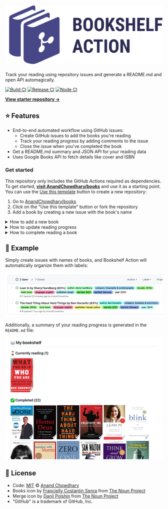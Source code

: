 # [![Books Tracker](./assets/logo.svg)](https://anandchowdhary.github.io/bookshelf-action/)

Track your reading using repository issues and generate a README.md and open API automagically.

[![Build CI](https://github.com/AnandChowdhary/bookshelf-action/workflows/Build%20CI/badge.svg)](https://github.com/AnandChowdhary/bookshelf-action/actions?query=workflow%3A%22Build+CI%22)
[![Release CI](https://github.com/AnandChowdhary/bookshelf-action/workflows/Release%20CI/badge.svg)](https://github.com/AnandChowdhary/bookshelf-action/actions?query=workflow%3A%22Release+CI%22)
[![Node CI](https://github.com/AnandChowdhary/bookshelf-action/workflows/Node%20CI/badge.svg)](https://github.com/AnandChowdhary/bookshelf-action/actions?query=workflow%3A%22Node+CI%22)

[**View starter repository →**](https://github.com/AnandChowdhary/books)

## ⭐ Features

- End-to-end automated workflow using GitHub issues:
  - Create GitHub issues to add the books you're reading
  - Track your reading progress by adding comments to the issue
  - Close the issue when you've completed the book
- Get a README.md summary and JSON API for your reading data
- Uses Google Books API to fetch details like cover and ISBN

### Get started

This repository only includes the GitHub Actions required as dependencies. To get started, [**visit AnandChowdhary/books**](https://github.com/AnandChowdhary/books) and use it as a starting point. You can use the [Use this template](https://docs.github.com/en/github/creating-cloning-and-archiving-repositories/creating-a-repository-from-a-template) button to create a new repository:

1. Go to [AnandChowdhary/books](https://github.com/AnandChowdhary/books)
2. Click on the "Use this template" button or fork the repository
3. Add a book by creating a new issue with the book's name

<details>
  <summary>How to add a new book</summary>

First, create a new issue in your repository:

![Screenshot of new issue button](./assets/new-issue.png)

Then, write the name of the book and author as the issue title:

![Screenshot of issue title](./assets/book-title-in-issue.png)

Lastly, press the "Submit new issue" button and you'll see a comment and labels added automatically:

![Screenshot of comment in issue](./assets/issue-bot-comment.png)

</details>

<details>
  <summary>How to update reading progress</summary>

In your book's issue, simply enter in plain text the progress. For example, "I've reached page 100" or "I've completed 24%", or "I've reached page 42/542". The issue title will be automatically updated to include your reading progress:

![Screenshot of new issue button](./assets/issue-title-progress.png)

</details>

<details>
  <summary>How to complete reading a book</summary>

When you've completed a book, simply close the issue. An automated comment will be added to tell you about your reading time and some new labels will be added.

![Screenshot of new issue button](./assets/issue-close-completed.png)

</details>

## 📖 Example

Simply create issues with names of books, and Bookshelf Action will automatically organize them with labels:

![Screenshot of issues](./assets/issues.png)

Additionally, a summary of your reading progress is generated in the `README.md` file:

![Screenshot of README](./assets/readme-demo.png)

## 📄 License

- Code: [MIT](./LICENSE) © [Anand Chowdhary](https://anandchowdhary.com)
- Books icon by [Francielly Costantin Senra](https://thenounproject.com/franciellycs/) from [The Noun Project](https://thenounproject.com)
- Merge icon by [Danil Polshin](https://thenounproject.com/everydaytemplate) from [The Noun Project](https://thenounproject.com)
- "GitHub" is a trademark of GitHub, Inc.
